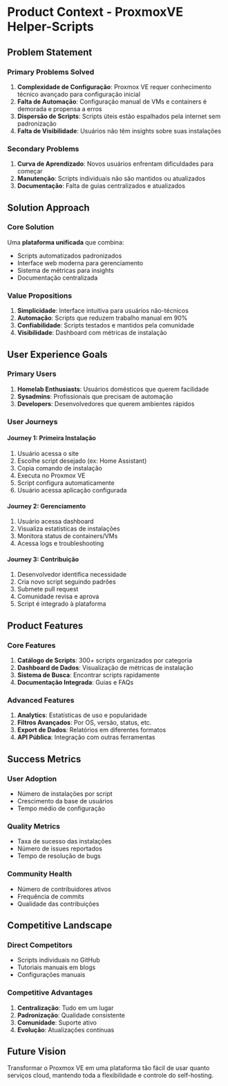 # Product Context - ProxmoxVE Helper-Scripts

## Problem Statement

### Primary Problems Solved
1. **Complexidade de Configuração**: Proxmox VE requer conhecimento técnico avançado para configuração inicial
2. **Falta de Automação**: Configuração manual de VMs e containers é demorada e propensa a erros
3. **Dispersão de Scripts**: Scripts úteis estão espalhados pela internet sem padronização
4. **Falta de Visibilidade**: Usuários não têm insights sobre suas instalações

### Secondary Problems
1. **Curva de Aprendizado**: Novos usuários enfrentam dificuldades para começar
2. **Manutenção**: Scripts individuais não são mantidos ou atualizados
3. **Documentação**: Falta de guias centralizados e atualizados

## Solution Approach

### Core Solution
Uma **plataforma unificada** que combina:
- Scripts automatizados padronizados
- Interface web moderna para gerenciamento
- Sistema de métricas para insights
- Documentação centralizada

### Value Propositions
1. **Simplicidade**: Interface intuitiva para usuários não-técnicos
2. **Automação**: Scripts que reduzem trabalho manual em 90%
3. **Confiabilidade**: Scripts testados e mantidos pela comunidade
4. **Visibilidade**: Dashboard com métricas de instalação

## User Experience Goals

### Primary Users
1. **Homelab Enthusiasts**: Usuários domésticos que querem facilidade
2. **Sysadmins**: Profissionais que precisam de automação
3. **Developers**: Desenvolvedores que querem ambientes rápidos

### User Journeys

#### Journey 1: Primeira Instalação
1. Usuário acessa o site
2. Escolhe script desejado (ex: Home Assistant)
3. Copia comando de instalação
4. Executa no Proxmox VE
5. Script configura automaticamente
6. Usuário acessa aplicação configurada

#### Journey 2: Gerenciamento
1. Usuário acessa dashboard
2. Visualiza estatísticas de instalações
3. Monitora status de containers/VMs
4. Acessa logs e troubleshooting

#### Journey 3: Contribuição
1. Desenvolvedor identifica necessidade
2. Cria novo script seguindo padrões
3. Submete pull request
4. Comunidade revisa e aprova
5. Script é integrado à plataforma

## Product Features

### Core Features
1. **Catálogo de Scripts**: 300+ scripts organizados por categoria
2. **Dashboard de Dados**: Visualização de métricas de instalação
3. **Sistema de Busca**: Encontrar scripts rapidamente
4. **Documentação Integrada**: Guias e FAQs

### Advanced Features
1. **Analytics**: Estatísticas de uso e popularidade
2. **Filtros Avançados**: Por OS, versão, status, etc.
3. **Export de Dados**: Relatórios em diferentes formatos
4. **API Pública**: Integração com outras ferramentas

## Success Metrics

### User Adoption
- Número de instalações por script
- Crescimento da base de usuários
- Tempo médio de configuração

### Quality Metrics
- Taxa de sucesso das instalações
- Número de issues reportados
- Tempo de resolução de bugs

### Community Health
- Número de contribuidores ativos
- Frequência de commits
- Qualidade das contribuições

## Competitive Landscape

### Direct Competitors
- Scripts individuais no GitHub
- Tutoriais manuais em blogs
- Configurações manuais

### Competitive Advantages
1. **Centralização**: Tudo em um lugar
2. **Padronização**: Qualidade consistente
3. **Comunidade**: Suporte ativo
4. **Evolução**: Atualizações contínuas

## Future Vision
Transformar o Proxmox VE em uma plataforma tão fácil de usar quanto serviços cloud, mantendo toda a flexibilidade e controle do self-hosting.

